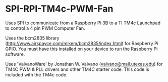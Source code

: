 # SPI-RPI-TM4c-PWM-Fan
Uses SPI to communicate from a Raspberry Pi 3B to a TI TM4c Launchpad to control a 4 pin PWM Computer Fan.

Uses the bcm2835 library (http://www.airspayce.com/mikem/bcm2835/index.html) for Raspberry Pi GPIO. You must have this installed on your device to run the Raspberry Pi software.

Uses 'ValvanoWare' by Jonathan W. Valvano (valvano@mail.utexas.edu) for TM4C PWM & PLL drivers and other TM4C starter code. This code is included with the TM4c code.
